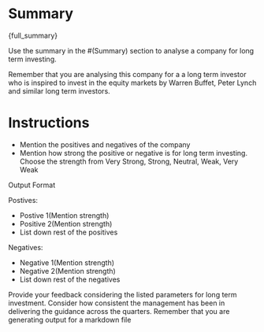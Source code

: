 # Summary
{full_summary}

Use the summary in the #(Summary) section to analyse a company for long term investing.

Remember that you are analysing this company for a a long term investor who is inspired to invest in the equity markets by Warren Buffet, Peter Lynch and similar long term investors.

# Instructions
- Mention the positives and negatives of the company
- Mention how strong the positive or negative is for long term investing. Choose the strength from Very Strong, Strong, Neutral, Weak, Very Weak

Output Format

Postives:
   - Postive 1(Mention strength)
   - Positive 2(Mention strength)
   - List down rest of the positives

Negatives:
   - Negative 1(Mention strength)
   - Negative 2(Mention strength)
   - List down rest of the negatives

Provide your feedback considering the listed parameters for long term investment. Consider how consistent the management has been in delivering the guidance across the quarters.
Remember that you are generating output for a markdown file
